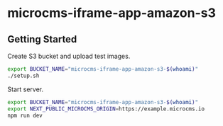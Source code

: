 # microcms-iframe-app-amazon-s3

## Getting Started

Create S3 bucket and upload test images.

```sh
export BUCKET_NAME="microcms-iframe-app-amazon-s3-$(whoami)"
./setup.sh
```

Start server.

```sh
export BUCKET_NAME="microcms-iframe-app-amazon-s3-$(whoami)"
export NEXT_PUBLIC_MICROCMS_ORIGIN=https://example.microcms.io
npm run dev
```
